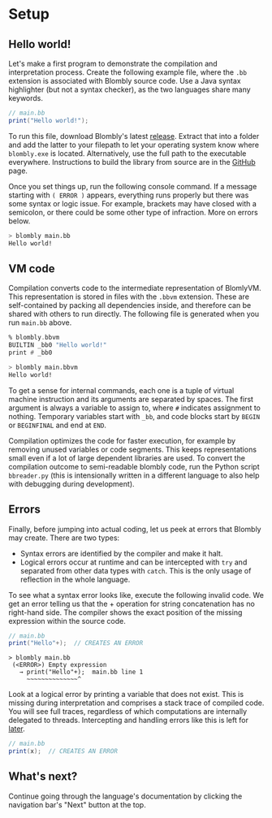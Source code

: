 # Setup

## Hello world!

Let's make a first program to demonstrate the compilation and interpretation process. Create the following example file, where the `.bb` extension is associated with Blombly source code. 
Use a Java syntax highlighter (but not a syntax checker), as the two languages share many keywords.


```java
// main.bb
print("Hello world!");
```

To run this file, download Blombly's latest [release](https://github.com/maniospas/Blombly/releases/latest). Extract that into a folder
and add the latter to your filepath to let your operating system know where `blombly.exe` is located. Alternatively,
use the full path to the executable everywhere. Instructions to build the library from source are in the
[GitHub](https://github.com/maniospas/Blombly) page.


Once you set things up, run the following console command. 
If a message starting with `( ERROR )` appears, everything runs properly but there was some syntax or logic issue.
For example, brackets may have closed with a semicolon, or there could be some other type of infraction. More on errors below.

```bash
> blombly main.bb
Hello world!
```



## VM code

Compilation converts code to the intermediate representation of BlomlyVM. 
This representation is stored in files with the `.bbvm` extension.
These are self-contained by packing all dependencies inside, 
and therefore can be shared with others to run directly. 
The following file is generated when you run `main.bb` above.

```asm
% blombly.bbvm
BUILTIN _bb0 "Hello world!"
print # _bb0
```

```bash
> blombly main.bbvm
Hello world!
```

 To get a sense for internal commands, each one is a tuple of virtual machine instruction and its arguments
 are separated by spaces. The first argument is always a variable to assign to, where `#` indicates
 assignment to nothing. Temporary variables start with `_bb`, 
 and code blocks start by `BEGIN` or `BEGINFINAL` and end at `END`.

 Compilation optimizes the code for faster execution,
 for example by removing unused variables or code segments.
 This keeps representations small even if a lot of large dependent
 libraries are used.
 To convert the compilation outcome to semi-readable blombly code,
 run the Python script `bbreader.py` (this is intensionally written in a different language
 to also help with debugging during development).


## Errors

Finally, before jumping into actual coding, let us peek at errors that Blombly may create. There are two types:

- Syntax errors are identified by the compiler and make it halt.
- Logical errors occur at runtime and can be intercepted with `try` and separated from other data types with `catch`. This is the only usage of reflection in the whole language.

To see what a syntax error looks like, execute the following invalid code.
We get an error telling us that the + operation for string concatenation has no right-hand side. 
The compiler shows the exact position of the missing expression within the source code.

```java
// main.bb
print("Hello"+);  // CREATES AN ERROR
```

```text
> blombly main.bb
 (<ERROR>) Empty expression
   → print("Hello"+);  main.bb line 1
     ~~~~~~~~~~~~~~^
```

Look at a logical error by printing a variable that does not exist.
This is missing during interpretation and comprises a stack trace of compiled code. 
You will see full traces, regardless of which computations are internally delegated to threads.
Intercepting and handling errors like this is left for [later](advanced/signals.md).


```java
// main.bb
print(x);  // CREATES AN ERROR
```

## What's next?

Continue going through the language's documentation by clicking the navigation bar's "Next" button at the top.